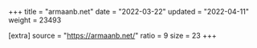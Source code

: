 +++
title = "armaanb.net"
date = "2022-03-22"
updated = "2022-04-11"
weight = 23493

[extra]
source = "https://armaanb.net/"
ratio = 9
size = 23
+++
